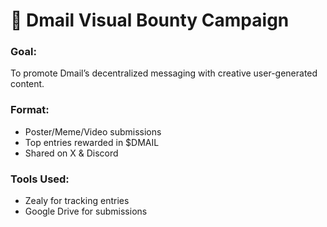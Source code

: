 # 📢 Dmail Visual Bounty Campaign

### Goal:
To promote Dmail’s decentralized messaging with creative user-generated content.

### Format:
- Poster/Meme/Video submissions
- Top entries rewarded in $DMAIL
- Shared on X & Discord

### Tools Used:
- Zealy for tracking entries
- Google Drive for submissions
